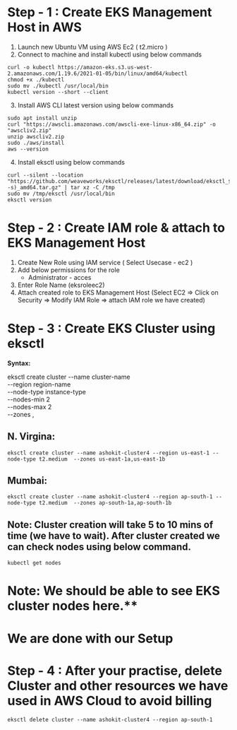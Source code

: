 # Step - 1 : Create EKS Management Host in AWS

1. Launch new Ubuntu VM using AWS Ec2 ( t2.micro )
2. Connect to machine and install kubectl using below commands

```
curl -o kubectl https://amazon-eks.s3.us-west-2.amazonaws.com/1.19.6/2021-01-05/bin/linux/amd64/kubectl
chmod +x ./kubectl
sudo mv ./kubectl /usr/local/bin
kubectl version --short --client
```

3. Install AWS CLI latest version using below commands

```
sudo apt install unzip
curl "https://awscli.amazonaws.com/awscli-exe-linux-x86_64.zip" -o "awscliv2.zip"
unzip awscliv2.zip
sudo ./aws/install
aws --version
```

4. Install eksctl using below commands

```
curl --silent --location "https://github.com/weaveworks/eksctl/releases/latest/download/eksctl_$(uname -s)_amd64.tar.gz" | tar xz -C /tmp
sudo mv /tmp/eksctl /usr/local/bin
eksctl version
```

# Step - 2 : Create IAM role & attach to EKS Management Host

1. Create New Role using IAM service ( Select Usecase - ec2 )
2. Add below permissions for the role <br/>
   - Administrator - acces <br/>
3. Enter Role Name (eksroleec2)
4. Attach created role to EKS Management Host (Select EC2 => Click on Security => Modify IAM Role => attach IAM role we have created)

# Step - 3 : Create EKS Cluster using eksctl

**Syntax:**

eksctl create cluster --name cluster-name \
--region region-name \
--node-type instance-type \
--nodes-min 2 \
--nodes-max 2 \
--zones <AZ-1>,<AZ-2>

## N. Virgina: <br/>

`eksctl create cluster --name ashokit-cluster4 --region us-east-1 --node-type t2.medium  --zones us-east-1a,us-east-1b`

## Mumbai: <br/>

`eksctl create cluster --name ashokit-cluster4 --region ap-south-1 --node-type t2.medium  --zones ap-south-1a,ap-south-1b`

## Note: Cluster creation will take 5 to 10 mins of time (we have to wait). After cluster created we can check nodes using below command.

` kubectl get nodes  `

# Note: We should be able to see EKS cluster nodes here.\*\*

# We are done with our Setup

# Step - 4 : After your practise, delete Cluster and other resources we have used in AWS Cloud to avoid billing

```
eksctl delete cluster --name ashokit-cluster4 --region ap-south-1
```
